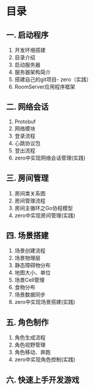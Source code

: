 # 目录


一. 启动程序
----
  1. 开发环境搭建
  1. 目录介绍
  1. 启动服务器
  1. 服务器架构简介
  1. 搭建自己的git项目- zero（实践）
  1. RoomServer应用程序框架


二. 网络会话
----
  1. Protobuf
  1. 网络模块
  1. 登录流程
  1. 心跳协议包
  1. 登出流程
  1. zero中实现网络会话管理(实践)


三. 房间管理
----
  1. 房间类关系图
  1. 房间管理流程
  1. 房间主循环之Go协程模型
  1. zero中实现房间管理(实践)


四. 场景搭建
----
  1. 场景创建流程
  1. 场景物理层
  1. 静态障碍物分布
  1. 地图大小、单位
  1. 场景Cell管理
  1. 食物分布
  1. 场景数据同步
  1. zero中实现场景搭建(实践)


五. 角色制作
----
  1. 角色生成流程
  1. 角色视野管理
  1. 角色移动、奔跑
  1. zero中实现角色控制(实践)

六. 快速上手开发游戏
----
